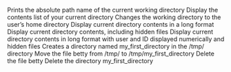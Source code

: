 Prints the absolute path name of the current working directory
Display the contents list of your current directory
Changes the working directory to the user’s home directory
Display current directory contents in a long format
Display current directory contents, including hidden files
Display current directory contents in long format with user and ID displayed numerically and hidden files
Creates a directory named my_first_directory in the /tmp/ directory
Move the file betty from /tmp/ to /tmp/my_first_directory
Delete the file betty
Delete the directory my_first_directory
